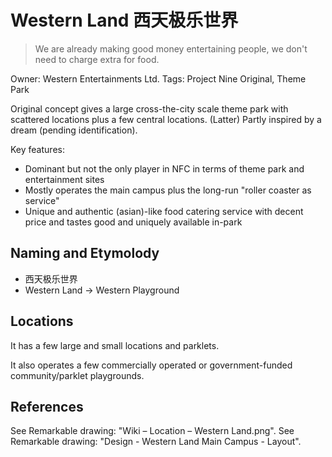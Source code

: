 # Western Land 西天极乐世界

> We are already making good money entertaining people, we don't need to charge extra for food.

Owner: Western Entertainments Ltd.
Tags: Project Nine Original, Theme Park

Original concept gives a large cross-the-city scale theme park with scattered locations plus a few central locations.
(Latter) Partly inspired by a dream (pending identification).

Key features:

* Dominant but not the only player in NFC in terms of theme park and entertainment sites
* Mostly operates the main campus plus the long-run "roller coaster as service"
* Unique and authentic (asian)-like food catering service with decent price and tastes good and uniquely available in-park

## Naming and Etymolody

* 西天极乐世界
* Western Land -> Western Playground

## Locations

It has a few large and small locations and parklets.

It also operates a few commercially operated or government-funded community/parklet playgrounds.

## References

See Remarkable drawing: "Wiki – Location – Western Land.png".
See Remarkable drawing: "Design - Western Land Main Campus - Layout".